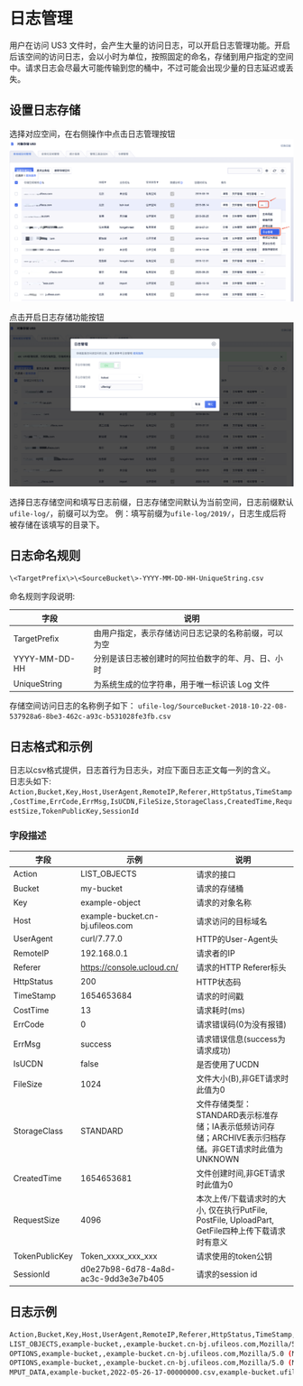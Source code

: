 

# 日志管理

用户在访问 US3 文件时，会产生大量的访问日志，可以开启日志管理功能。开启后该空间的访问日志，会以小时为单位，按照固定的命名，存储到用户指定的空间中。请求日志会尽最大可能传输到您的桶中，不过可能会出现少量的日志延迟或丢失。  

## 设置日志存储

选择对应空间，在右侧操作中点击日志管理按钮  
![](/images/guide/日志管理1-1.png)

点击开启日志存储功能按钮  
![](/images/guide/日志管理1-2.png)

选择日志存储空间和填写日志前缀，日志存储空间默认为当前空间，日志前缀默认`ufile-log/`，前缀可以为空。
例：填写前缀为`ufile-log/2019/`，日志生成后将被存储在该填写的目录下。  

## 日志命名规则

```\<TargetPrefix\>\<SourceBucket\>-YYYY-MM-DD-HH-UniqueString.csv```

命名规则字段说明:  

|字段|说明|
|----|----|
|TargetPrefix|由用户指定，表示存储访问日志记录的名称前缀，可以为空|
|YYYY-MM-DD-HH|分别是该日志被创建时的阿拉伯数字的年、月、日、小时|
|UniqueString|为系统生成的位字符串，用于唯一标识该 Log 文件|

存储空间访问日志的名称例子如下： 
```ufile-log/SourceBucket-2018-10-22-08-537928a6-8be3-462c-a93c-b531028fe3fb.csv```

## 日志格式和示例

日志以csv格式提供，日志首行为日志头，对应下面日志正文每一列的含义。  
日志头如下:  
```Action,Bucket,Key,Host,UserAgent,RemoteIP,Referer,HttpStatus,TimeStamp,CostTime,ErrCode,ErrMsg,IsUCDN,FileSize,StorageClass,CreatedTime,RequestSize,TokenPublicKey,SessionId```  


### 字段描述
|字段|示例|说明|
|----|----|----|
|Action|LIST_OBJECTS|请求的接口|
|Bucket|my-bucket|请求的存储桶|
|Key|example-object|请求的对象名称|
|Host|example-bucket.cn-bj.ufileos.com|请求访问的目标域名|
|UserAgent|curl/7.77.0|HTTP的User-Agent头|
|RemoteIP|192.168.0.1|请求者的IP|
|Referer|https://console.ucloud.cn/|请求的HTTP Referer标头|
|HttpStatus|200|HTTP状态码|
|TimeStamp|1654653684|请求的时间戳|
|CostTime|13|请求耗时(ms)|
|ErrCode|0|请求错误码(0为没有报错)|
|ErrMsg|success|请求错误信息(success为请求成功)|
|IsUCDN|false|是否使用了UCDN|
|FileSize|1024|文件大小(B),非GET请求时此值为0|
|StorageClass|STANDARD|文件存储类型：STANDARD表示标准存储；IA表示低频访问存储；ARCHIVE表示归档存储。非GET请求时此值为UNKNOWN|
|CreatedTime|1654653681|文件创建时间,非GET请求时此值为0|
|RequestSize|4096|本次上传/下载请求时的大小, 仅在执行PutFile, PostFile, UploadPart, GetFile四种上传下载请求时有意义|
|TokenPublicKey|Token_xxxx_xxx_xxx|请求使用的token公钥|
|SessionId|d0e27b98-6d78-4a8d-ac3c-9dd3e3e7b405|请求的session id|

## 日志示例
``` bash
Action,Bucket,Key,Host,UserAgent,RemoteIP,Referer,HttpStatus,TimeStamp,CostTime,ErrCode,ErrMsg,IsUCDN,FileSize,StorageClass,CreatedTime,RequestSize,TokenPublicKey,SessionId
LIST_OBJECTS,example-bucket,,example-bucket.cn-bj.ufileos.com,Mozilla/5.0 (Macintosh; Intel Mac OS X 10_15_7) AppleWebKit/537.36 (KHTML like Gecko) Chrome/102.0.5005.61 Safari/537.36,10.75.220.2,https://console.ucloud.cn/,200,1654653684,13,0,success,false,0,UNKNOWN,0, 0, Token_ABCDEFG, d0e27b98-6d78-4a8d-ac3c-9dd3e3e7b405
OPTIONS,example-bucket,,example-bucket.cn-bj.ufileos.com,Mozilla/5.0 (Macintosh; Intel Mac OS X 10_15_7) AppleWebKit/537.36 (KHTML like Gecko) Chrome/102.0.5005.61 Safari/537.36,10.75.220.2,https://console.ucloud.cn/,200,1654653684,0,0,success,false,0,UNKNOWN,0, 0, Token_ABCDEFG, d0e27b98-6d78-4a8d-ac3c-9dd3e3e7b405
OPTIONS,example-bucket,,example-bucket.cn-bj.ufileos.com,Mozilla/5.0 (Macintosh; Intel Mac OS X 10_15_7) AppleWebKit/537.36 (KHTML like Gecko) Chrome/102.0.5005.61 Safari/537.36,10.75.220.2,https://console.ucloud.cn/,200,1654653681,0,0,success,false,0,UNKNOWN,0, 0, Token_ABCDEFG, d0e27b98-6d78-4a8d-ac3c-9dd3e3e7b405
MPUT_DATA,example-bucket,2022-05-26-17-00000000.csv,example-bucket.ufileos.com,Mozilla/5.0 (Macintosh; Intel Mac OS X 10_15_7) AppleWebKit/537.36 (KHTML like Gecko) Chrome/110.0.0.0 Safari/537.36,106.75.220.2,https://console.ucloud.cn/,200,1676257320,303,0,success,false,0,UNKNOWN,0,325,Token_xxxxxxxxxxxx,9bbff734-3555-4d29-a75b-e4221f1a3e9c
```

